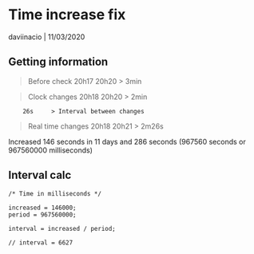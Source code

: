 # Time increase fix
daviinacio | 11/03/2020

## Getting information
> Before check
20h17	20h20	> 3min

> Clock changes
20h18	20h20	> 2min

		26s		> Interval between changes

> Real time changes
20h18	20h21	> 2m26s


Increased 146 seconds in 11 days and 286 seconds (967560 seconds or 967560000 milliseconds)


## Interval calc
```
/* Time in milliseconds */

increased = 146000; 
period = 967560000;

interval = increased / period;

// interval = 6627
```

